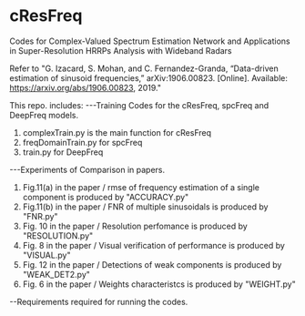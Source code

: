 # cResFreq
Codes for Complex-Valued Spectrum Estimation Network and Applications in Super-Resolution HRRPs Analysis with Wideband Radars

Refer to "G. Izacard, S. Mohan, and C. Fernandez-Granda, “Data-driven estimation of sinusoid frequencies,” arXiv:1906.00823. [Online]. Available:
https://arxiv.org/abs/1906.00823, 2019."

This repo. includes:
---Training Codes for the cResFreq, spcFreq and DeepFreq models.
1. complexTrain.py is the main function for cResFreq
2. freqDomainTrain.py for spcFreq
3. train.py for DeepFreq

---Experiments of Comparison in papers.
1. Fig.11(a) in the paper / rmse of frequency estimation of a single component is produced by "ACCURACY.py"
2. Fig.11(b) in the paper / FNR of multiple sinusoidals is produced by "FNR.py"
3. Fig. 10 in the paper / Resolution perfomance is produced by "RESOLUTION.py"
4. Fig. 8 in the paper / Visual verification of performance is produced by "VISUAL.py"
5. Fig. 12 in the paper / Detections of weak components is produced by "WEAK_DET2.py"
6. Fig. 6 in the paper / Weights characteristcs is produced by "WEIGHT.py"

--Requirements required for running the codes.
